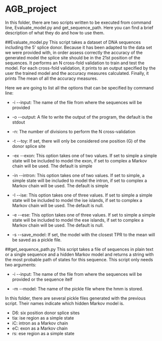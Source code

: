 # AGB_project
In this folder, there are two scripts written to be executed from command line, Evaluate_model.py and get_sequence_path. Here you can find a brief description of what they do and how to use them. 

##Evaluate_model.py
This script takes a dataset of DNA sequences including the 5' splice donor. Because it has been adapted to the data set we were provided with, in order assess correctly the accuracy of the generated model the splice site should be in the 21st position of the sequences. It performs an N cross-fold validation to train and test the model. For each cross-fold validation, it prints to an output specified by the user the trained model and the accuracy measures calculated.  Finally, it prints The mean of all the accuracy measures. 

Here we are going to list all the options that can be specified by command line: 

- -i --input: The name of the file from where the sequences will be provided

- -o --output: A file to write the output of the program, the default is the stdout

- -n: The number of divisions to perform the N cross-validation

- -t --toy: If set, there will only be considered one position (G) of the donor splice site

- -ex --exon: This option takes one of two values. If set to simple a simple state will be included to model the exon, if set to complex a Markov chain will be used. The default is simple

- -in --intron: This option takes one of two values. If set to simple, a simple state will be included to model the intron, if set to complex a Markov chain will be used. The default is simple

- -I --ise: This option takes one of three values. If set to simple a simple state will be included to model the ise islands, if set to complex a Markov chain will be used. The default is null. 

- -e --ese: This option takes one of three values. If set to simple a simple state will be included to model the ese islands, if set to complex a Markov chain will be used. The default is null. 

- -s --save_model: If set, the model with the closest TPR to the mean will be saved as a pickle file. 

##get_sequence_path.py
This script takes a file of sequences in plain text or a single sequence and a hidden Markov model and  returns a string with the most probable path of states for this sequence. This script only needs two arguments:

- -i --input: The name of the file from where the sequences will be provided or the sequence itelf

- -m --model: The name of the pickle file where the hmm is stored. 

In this folder, there are several pickle files generated with the previous script. Their names indicate which hidden Markov model is. 
- D6: six position donor splice sites
- tia: ise region as a simple state
- iC: intron as a Markov chain
- eC: exon as a Markov chain
- rs: ese region as a simple state
